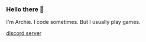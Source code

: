 ### Hello there 👋
I'm Archie. I code sometimes. But I usually play games.

<a href="https://discord.gg/By7TbAD">discord server</a>
